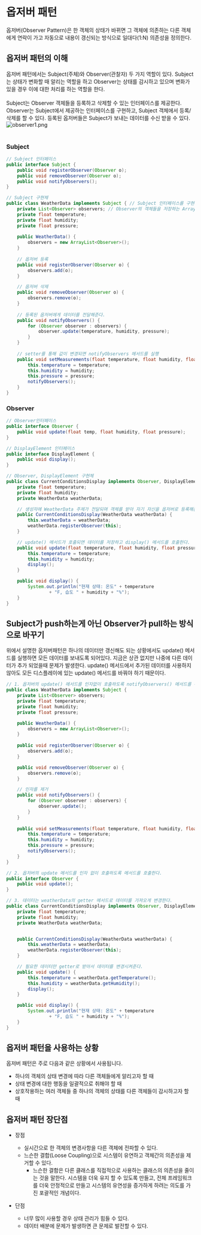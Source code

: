 # 옵저버 패턴
옵저버(Observer Pattern)은 한 객체의 상태가 바뀌면 그 객체에 의존하는 다른 객체에게 연락이 가고 자동으로 내용이 갱신되는 방식으로 일대다(1:N) 의존성을 정의한다.

## 옵저버 패턴의 이해
옵저버 패턴에서는 Subject(주체)와 Observer(관찰자) 두 가지 역할이 있다. Subject는 상태가 변화할 때 알리는 역할을 하고 Observer는 상태를 감시하고 있으며 변화가 있을 경우 이에 대한 처리를 하는 역할을 한다.
<br/><br/>
Subject는 Observer 객체들을 등록하고 삭제할 수 있는 인터페이스를 제공한다. Observer는 Subject에서 제공하는 인터페이스를 구현하고, Subject 객체에서 등록/삭제를 할 수 있다. 등록된 옵저버들은 Subject가 보내는 데이터를 수신 받을 수 있다.
<img src="../img/observer1.png" alt="observer1.png">
<br/><br/>
### Subject
```java
// Subject 인터페이스
public interface Subject {
	public void registerObserver(Observer o);
	public void removeObserver(Observer o);
	public void notifyObservers();
}
```
```java
// Subject 구현체
public class WeatherData implements Subject { // Subject 인터페이스를 구현한다.
	private List<Observer> observers; // Observer의 객체들을 저장하는 ArrayList를 추가한다.
	private float temperature;
	private float humidity;
	private float pressure;
	
	public WeatherData() {
		observers = new ArrayList<Observer>();
	}
	
    // 옵저버 등록
	public void registerObserver(Observer o) {
		observers.add(o);
	}

    // 옵저버 삭제
	public void removeObserver(Observer o) {
		observers.remove(o);
	}
	
    // 등록된 옵저버에게 데이터를 전달해준다.
	public void notifyObservers() {
		for (Observer observer : observers) {
			observer.update(temperature, humidity, pressure);
		}
	}
	
    // setter를 통해 값이 변경되면 notifyObservers 메서드를 실행
	public void setMeasurements(float temperature, float humidity, float pressure) {
		this.temperature = temperature;
		this.humidity = humidity;
		this.pressure = pressure;
        notifyObservers();
	}
}

```
### Observer
```java
// Observer인터페이스
public interface Observer {
    public void update(float temp, float humidity, float pressure);
}

// DisplayElement 인터페이스
public interface DisplayElement {
    public void display();
}
```
```java
// Observer, DisplayElement 구현체
public class CurrentConditionsDisplay implements Observer, DisplayElement { // Opserver, DisplayElement 인터페이스 상속
    private float temperature;
    private float humidity;
    private WeatherData weatherData;

    // 생성자에 WeatherData 주제가 전달되며 객체를 받아 자기 자신을 옵저버로 등록해준다.
    public CurrentConditionsDisplay(WeatherData weatherData) {
        this.weatherData = weatherData;
        weatherData.registerObserver(this);
    }

    // update() 메서드가 호출되면 데이터를 저장하고 display() 메서드를 호출한다.
    public void update(float temperature, float humidity, float pressure) {
        this.temperature = temperature;
        this.humidity = humidity;
        display();
    }

    public void display() {
        System.out.println("현재 상태: 온도" + temperature
                + "F, 습도 " + humidity + "%");
    }
}

```
## Subject가 push하는게 아닌 Observer가 pull하는 방식으로 바꾸기
위에서 설명한 옵저버패턴은 하나의 데이터만 갱신해도 되는 상황에서도 update() 메서드를 실행하면 모든 데이터를 보내도록 되어있다.
지금은 상관 없지만 나중에 다른 데이터가 추가 되었을때 문제가 발생한다. update() 메서드에서 추가된 데이터를 사용하지 않아도
모든 디스플레이에 있는 update() 메서드를 바꿔야 하기 때문이다.
```java
// 1. 옵저버의 update() 메서드를 인자없이 호출하도록 notifyObservers() 메서드를 수정한다.
public class WeatherData implements Subject { 
    private List<Observer> observers; 
    private float temperature;
    private float humidity;
    private float pressure;

    public WeatherData() {
        observers = new ArrayList<Observer>();
    }
    
    public void registerObserver(Observer o) {
        observers.add(o);
    }

    public void removeObserver(Observer o) {
        observers.remove(o);
    }

    // 인자를 제거
    public void notifyObservers() {
        for (Observer observer : observers) {
            observer.update();
        }
    }
    
    public void setMeasurements(float temperature, float humidity, float pressure) {
        this.temperature = temperature;
        this.humidity = humidity;
        this.pressure = pressure;
        notifyObservers();
    }
}

// 2. 옵저버의 update 메서드를 인자 없이 호출하도록 메서드를 호출한다.
public interface Observer {
    public void update();
}

// 3. 데이터는 weatherData의 getter 메서드로 데이터를 가져오게 변경한다.
public class CurrentConditionsDisplay implements Observer, DisplayElement { // Opserver, DisplayElement 인터페이스 상속
    private float temperature;
    private float humidity;
    private WeatherData weatherData;


    public CurrentConditionsDisplay(WeatherData weatherData) {
        this.weatherData = weatherData;
        weatherData.registerObserver(this);
    }

    // 필요한 데이터만 getter로 받아서 데이터를 변경시켜준다.
    public void update() {
        this.temperature = weatherData.getTemperature();
        this.humidity = weatherData.getHumidity();
        display();
    }

    public void display() {
        System.out.println("현재 상태: 온도" + temperature
                + "F, 습도 " + humidity + "%");
    }
}

```


## 옵저버 패턴을 사용하는 상황
옵저버 패턴은 주로 다음과 같은 상황에서 사용됩니다.

- 하나의 객체의 상태 변경에 따라 다른 객체들에게 알리고자 할 때
- 상태 변경에 대한 행동을 일괄적으로 취해야 할 때
- 상호작용하는 여러 객체들 중 하나의 객체의 상태를 다른 객체들이 감시하고자 할 때


## 옵저버 패턴 장단점

- 장점
  - 실시간으로 한 객체의 변경사항을 다른 객체에 전파할 수 있다.
  - 느슨한 결합(Loose Coupling)으로 시스템이 유연하고 객체간의 의존성을 제거할 수 있다. 
    - 느슨한 결함은 다른 클래스를 직접적으로 사용하는 클래스의 의존성을 줄이는 것을 말한다.
      시스템을 더욱 유지 할 수 있도록 만들고, 전체 프레임워크를 더욱 안정적으로 만들고 시스템의 유연성을 증가하게 하려는 의도를 가진 포괄적인 개념이다.
  
- 단점
  - 너무 많이 사용할 경우 상태 관리가 힘들 수 있다.
  - 데이터 배분에 문제가 발생하면 큰 문제로 발전할 수 있다.